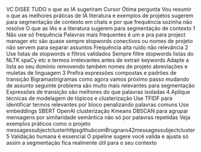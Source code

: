 VC DISEE TUDO
o que as IA sugeriram 
Cursor
Ótima pergunta Vou resumir o que as melhores práticas de IA literatura e exemplos de projetos sugerem para segmentação de contexto em chats  e por que frequência sozinha não resolve
 O que as IAs e a literatura sugerem para segmentação de contexto
 1 Não use só frequência
 Palavras mais frequentes é um e pra para project manager etc são quase sempre stopwords conectivos ou nomes de projeto  não servem para separar assuntos
 Frequência alta  ruído não relevância
 2 Use listas de stopwords e filtros validados
 Sempre filtre stopwords listas do NLTK spaCy etc e termos irrelevantes antes de extrair keywords
 Adapte a lista ao seu domínio removendo também nomes de projeto abreviações e muletas de linguagem
 3 Prefira expressões compostas e padrões de transição
 Bigramastrigramas como agora vamos próximo passo mudando de assunto seguinte problema são muito mais relevantes para segmentação
 Expressões de transição são melhores do que palavras isoladas
 4 Aplique técnicas de modelagem de tópicos e clusterização
 Use TFIDF para identificar termos relevantes por bloco penalizando palavras comuns
 Use embeddings SBERT OpenAI  clusterização Kmeans DBSCAN para agrupar mensagens por similaridade semântica não só por palavras repetidas
 Veja exemplos práticos como o projeto messagessubjectclusterhttpsgithubcomBrugnaro42messagessubjectcluster
 5 Validação humana é essencial
 O pipeline sugere você valida e ajusta  só assim a segmentação fica realmente útil para o seu contexto